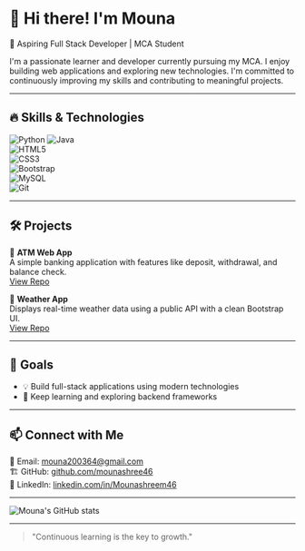 # 👋 Hi there! I'm Mouna  
🚀 Aspiring Full Stack Developer | MCA Student  

I'm a passionate learner and developer currently pursuing my MCA. I enjoy building web applications and exploring new technologies. I'm committed to continuously improving my skills and contributing to meaningful projects.

---

## 🔥 Skills & Technologies

![Python](https://img.shields.io/badge/Python-3776AB?style=for-the-badge&logo=python&logoColor=white) 
![Java](https://img.shields.io/badge/Java-007396?style=for-the-badge&logo=java&logoColor=white)  
![HTML5](https://img.shields.io/badge/HTML5-E34F26?style=for-the-badge&logo=html5&logoColor=white)  
![CSS3](https://img.shields.io/badge/CSS3-1572B6?style=for-the-badge&logo=css3&logoColor=white)  
![Bootstrap](https://img.shields.io/badge/Bootstrap-7952B3?style=for-the-badge&logo=bootstrap&logoColor=white)  
![MySQL](https://img.shields.io/badge/MySQL-4479A1?style=for-the-badge&logo=mysql&logoColor=white)  
![Git](https://img.shields.io/badge/Git-F05032?style=for-the-badge&logo=git&logoColor=white)  

---

## 🛠️ Projects

🔹 **ATM Web App**  
A simple banking application with features like deposit, withdrawal, and balance check.  
[View Repo](https://github.com/mounashree46/ATM-Web-App)  

🔹 **Weather App**  
Displays real-time weather data using a public API with a clean Bootstrap UI.  
[View Repo](https://github.com/mounashree46/Weather-App)

---

## 🎯 Goals

- 💡 Build full-stack applications using modern technologies  
- 🌱 Keep learning and exploring backend frameworks  

---

## 📫 Connect with Me

📩 Email: [mouna200364@gmail.com](mailto:mouna200364@gmail.com)  
🏗 GitHub: [github.com/mounashree46](https://github.com/mounashree46)  
🔗 LinkedIn: [linkedin.com/in/Mounashreem46](https://linkedin.com/in/Mounashreem46)

---

![Mouna's GitHub stats](https://github-readme-stats.vercel.app/api?username=mounashree46&show_icons=true&theme=radical)

---

> "Continuous learning is the key to growth."
